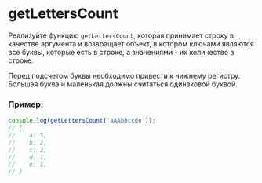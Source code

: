 # getLettersCount

Реализуйте функцию `getLettersCount`, которая принимает строку в качестве аргумента и возвращает объект, в котором ключами являются все буквы, которые есть в строке, а значениями - их количество в строке.

Перед подсчетом буквы необходимо привести к нижнему регистру. Большая буква и маленькая должны считаться одинаковой буквой.

### Пример:

```javascript
console.log(getLettersCount('aAAbbccde'));
// {
//    a: 3,
//    b: 2,
//    c: 2,
//    d: 1,
//    e: 1,
// }